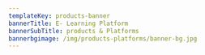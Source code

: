 ```yaml
---
templateKey: products-banner
bannerTitle: E- Learning Platform
bannerSubTitle: products & Platforms
bannerbgimage: /img/products-platforms/banner-bg.jpg
---
```

